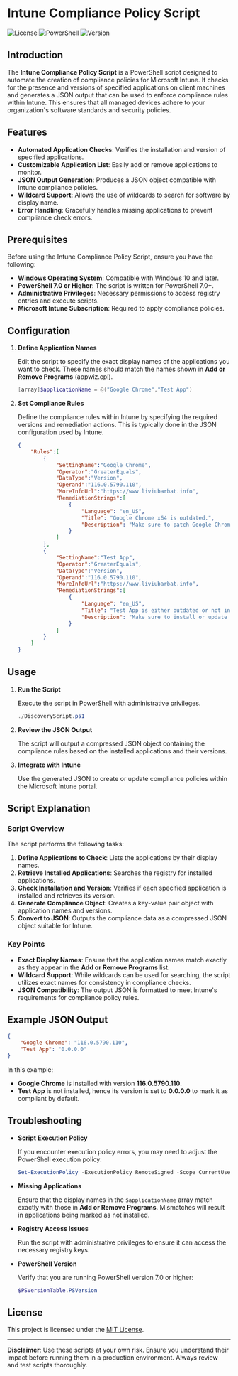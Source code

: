 
# Intune Compliance Policy Script

![License](https://img.shields.io/badge/license-MIT-blue.svg)
![PowerShell](https://img.shields.io/badge/powershell-7.0%2B-blue.svg)
![Version](https://img.shields.io/badge/version-2.0.0-green.svg)


## Introduction

The **Intune Compliance Policy Script** is a PowerShell script designed to automate the creation of compliance policies for Microsoft Intune. It checks for the presence and versions of specified applications on client machines and generates a JSON output that can be used to enforce compliance rules within Intune. This ensures that all managed devices adhere to your organization's software standards and security policies.

## Features

- **Automated Application Checks**: Verifies the installation and version of specified applications.
- **Customizable Application List**: Easily add or remove applications to monitor.
- **JSON Output Generation**: Produces a JSON object compatible with Intune compliance policies.
- **Wildcard Support**: Allows the use of wildcards to search for software by display name.
- **Error Handling**: Gracefully handles missing applications to prevent compliance check errors.

## Prerequisites

Before using the Intune Compliance Policy Script, ensure you have the following:

- **Windows Operating System**: Compatible with Windows 10 and later.
- **PowerShell 7.0 or Higher**: The script is written for PowerShell 7.0+.
- **Administrative Privileges**: Necessary permissions to access registry entries and execute scripts.
- **Microsoft Intune Subscription**: Required to apply compliance policies.


## Configuration

1. **Define Application Names**

   Edit the script to specify the exact display names of the applications you want to check. These names should match the names shown in **Add or Remove Programs** (appwiz.cpl).

   ```powershell
   [array]$applicationName = @("Google Chrome","Test App")
   ```

2. **Set Compliance Rules**

   Define the compliance rules within Intune by specifying the required versions and remediation actions. This is typically done in the JSON configuration used by Intune.

   ```json
   {
       "Rules":[
           { 
               "SettingName":"Google Chrome",
               "Operator":"GreaterEquals",
               "DataType":"Version",
               "Operand":"116.0.5790.110",
               "MoreInfoUrl":"https://www.liviubarbat.info",
               "RemediationStrings":[ 
                   { 
                       "Language": "en_US",
                       "Title": "Google Chrome x64 is outdated.",
                       "Description": "Make sure to patch Google Chrome"
                   }
               ]
           },
           { 
               "SettingName":"Test App",
               "Operator":"GreaterEquals",
               "DataType":"Version",
               "Operand":"116.0.5790.110",
               "MoreInfoUrl":"https://www.liviubarbat.info",
               "RemediationStrings":[ 
                   { 
                       "Language": "en_US",
                       "Title": "Test App is either outdated or not installed.",
                       "Description": "Make sure to install or update it."
                   }
               ]
           }
       ]
   }
   ```

## Usage

1. **Run the Script**

   Execute the script in PowerShell with administrative privileges.

   ```powershell
   ./DiscoveryScript.ps1
   ```

2. **Review the JSON Output**

   The script will output a compressed JSON object containing the compliance rules based on the installed applications and their versions.

3. **Integrate with Intune**

   Use the generated JSON to create or update compliance policies within the Microsoft Intune portal.

## Script Explanation

### Script Overview

The script performs the following tasks:

1. **Define Applications to Check**: Lists the applications by their display names.
2. **Retrieve Installed Applications**: Searches the registry for installed applications.
3. **Check Installation and Version**: Verifies if each specified application is installed and retrieves its version.
4. **Generate Compliance Object**: Creates a key-value pair object with application names and versions.
5. **Convert to JSON**: Outputs the compliance data as a compressed JSON object suitable for Intune.



### Key Points

- **Exact Display Names**: Ensure that the application names match exactly as they appear in the **Add or Remove Programs** list.
- **Wildcard Support**: While wildcards can be used for searching, the script utilizes exact names for consistency in compliance checks.
- **JSON Compatibility**: The output JSON is formatted to meet Intune's requirements for compliance policy rules.

## Example JSON Output

```json
{
    "Google Chrome": "116.0.5790.110",
    "Test App": "0.0.0.0"
}
```

In this example:

- **Google Chrome** is installed with version **116.0.5790.110**.
- **Test App** is not installed, hence its version is set to **0.0.0.0** to mark it as compliant by default.

## Troubleshooting

- **Script Execution Policy**

  If you encounter execution policy errors, you may need to adjust the PowerShell execution policy:

  ```powershell
  Set-ExecutionPolicy -ExecutionPolicy RemoteSigned -Scope CurrentUser
  ```

- **Missing Applications**

  Ensure that the display names in the `$applicationName` array match exactly with those in **Add or Remove Programs**. Mismatches will result in applications being marked as not installed.

- **Registry Access Issues**

  Run the script with administrative privileges to ensure it can access the necessary registry keys.

- **PowerShell Version**

  Verify that you are running PowerShell version 7.0 or higher:

  ```powershell
  $PSVersionTable.PSVersion
  ```



## License

This project is licensed under the [MIT License](LICENSE).


---

**Disclaimer**: Use these scripts at your own risk. Ensure you understand their impact before running them in a production environment. Always review and test scripts thoroughly.
